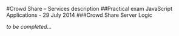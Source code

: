 #Crowd Share – Services description
##Practical exam JavaScript Applications - 29 July 2014
###Crowd Share Server Logic

*to be completed...*
